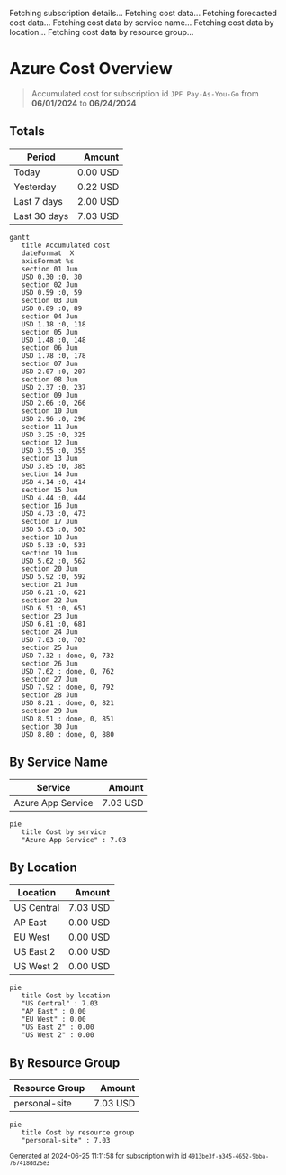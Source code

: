 Fetching subscription details...
Fetching cost data...
Fetching forecasted cost data...
Fetching cost data by service name...
Fetching cost data by location...
Fetching cost data by resource group...
# Azure Cost Overview

> Accumulated cost for subscription id `JPF Pay-As-You-Go` from **06/01/2024** to **06/24/2024**

## Totals

|Period|Amount|
|---|---:|
|Today|0.00 USD|
|Yesterday|0.22 USD|
|Last 7 days|2.00 USD|
|Last 30 days|7.03 USD|

```mermaid
gantt
   title Accumulated cost
   dateFormat  X
   axisFormat %s
   section 01 Jun
   USD 0.30 :0, 30
   section 02 Jun
   USD 0.59 :0, 59
   section 03 Jun
   USD 0.89 :0, 89
   section 04 Jun
   USD 1.18 :0, 118
   section 05 Jun
   USD 1.48 :0, 148
   section 06 Jun
   USD 1.78 :0, 178
   section 07 Jun
   USD 2.07 :0, 207
   section 08 Jun
   USD 2.37 :0, 237
   section 09 Jun
   USD 2.66 :0, 266
   section 10 Jun
   USD 2.96 :0, 296
   section 11 Jun
   USD 3.25 :0, 325
   section 12 Jun
   USD 3.55 :0, 355
   section 13 Jun
   USD 3.85 :0, 385
   section 14 Jun
   USD 4.14 :0, 414
   section 15 Jun
   USD 4.44 :0, 444
   section 16 Jun
   USD 4.73 :0, 473
   section 17 Jun
   USD 5.03 :0, 503
   section 18 Jun
   USD 5.33 :0, 533
   section 19 Jun
   USD 5.62 :0, 562
   section 20 Jun
   USD 5.92 :0, 592
   section 21 Jun
   USD 6.21 :0, 621
   section 22 Jun
   USD 6.51 :0, 651
   section 23 Jun
   USD 6.81 :0, 681
   section 24 Jun
   USD 7.03 :0, 703
   section 25 Jun
   USD 7.32 : done, 0, 732
   section 26 Jun
   USD 7.62 : done, 0, 762
   section 27 Jun
   USD 7.92 : done, 0, 792
   section 28 Jun
   USD 8.21 : done, 0, 821
   section 29 Jun
   USD 8.51 : done, 0, 851
   section 30 Jun
   USD 8.80 : done, 0, 880
```

## By Service Name

|Service|Amount|
|---|---:|
|Azure App Service|7.03 USD|

```mermaid
pie
   title Cost by service
   "Azure App Service" : 7.03
```

## By Location

|Location|Amount|
|---|---:|
|US Central|7.03 USD|
|AP East|0.00 USD|
|EU West|0.00 USD|
|US East 2|0.00 USD|
|US West 2|0.00 USD|

```mermaid
pie
   title Cost by location
   "US Central" : 7.03
   "AP East" : 0.00
   "EU West" : 0.00
   "US East 2" : 0.00
   "US West 2" : 0.00
```

## By Resource Group

|Resource Group|Amount|
|---|---:|
|personal-site|7.03 USD|

```mermaid
pie
   title Cost by resource group
   "personal-site" : 7.03
```

<sup>Generated at 2024-06-25 11:11:58 for subscription with id `4913be3f-a345-4652-9bba-767418dd25e3`</sup>

